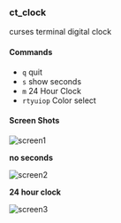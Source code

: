 ### ct_clock

curses terminal digital clock

#### Commands
- ```q``` quit
- ```s``` show seconds
- ```m``` 24 Hour Clock
- ```rtyuiop``` Color select



#### Screen Shots
![screen1](https://i.fluffy.cc/QptTHPFmPNKBxnJsNL2JFPJv4M7ksLS0.png)

**no seconds**

![screen2](https://i.fluffy.cc/x1VJqflQjT1h1TP9vM4C6rkzw6GTQPJD.png)

**24 hour clock**

![screen3](https://i.fluffy.cc/sjrL2GnMd3M3KgDbnJCC6HTJCZsDCCJV.png)